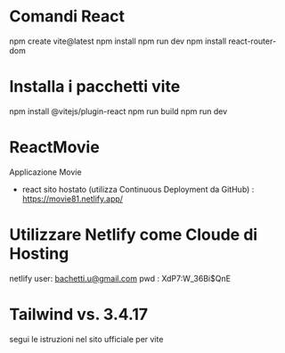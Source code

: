 
# Comandi React

npm create vite@latest <my-project>
npm install
npm run dev
npm install react-router-dom

# Installa i pacchetti vite
npm install @vitejs/plugin-react
npm run build
npm run dev

# ReactMovie
Applicazione Movie
- react sito hostato (utilizza Continuous Deployment da GitHub) : https://movie81.netlify.app/
# Utilizzare Netlify come Cloude di Hosting 
netlify
user: bachetti.u@gmail.com
pwd : XdP7:W_36Bi$QnE

# Tailwind vs. 3.4.17 
segui le istruzioni nel sito ufficiale per vite

